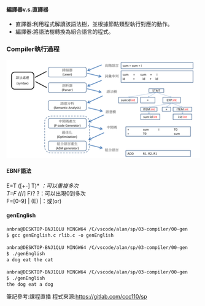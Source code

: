#### 編譯器v.s.直譯器
* 直譯器:利用程式解讀該語法樹，並根據節點類型執行對應的動作。  
* 編譯器:將語法樹轉換為組合語言的程式。

### Compiler執行過程
![](https://github.com/jifkavnb0205/sp110b/blob/master/note/week3/step.png)

#### EBNF語法  
E=T ([+-] T)*    *：可以重複多次  
T=F ([*/] F)?    ?：可以出現0到多次  
F=[0-9] | (E)    |：或(or)  

#### genEnglish
```
anbra@DESKTOP-BNJ1QLU MINGW64 /C/vscode/alan/sp/03-compiler/00-gen
$ gcc genEnglish.c rlib.c -o genEnglish

anbra@DESKTOP-BNJ1QLU MINGW64 /C/vscode/alan/sp/03-compiler/00-gen
$ ./genEnglish
a dog eat the cat

anbra@DESKTOP-BNJ1QLU MINGW64 /C/vscode/alan/sp/03-compiler/00-gen
$ ./genEnglish
the dog eat a dog

```
筆記參考:課程直播
程式來源:https://gitlab.com/ccc110/sp
